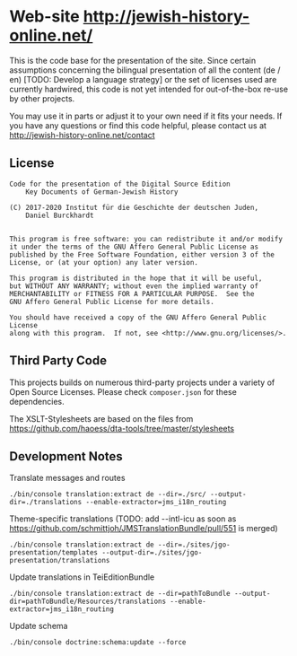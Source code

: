 Web-site http://jewish-history-online.net/
==========================================

This is the code base for the presentation of the site. Since certain
assumptions concerning the bilingual presentation of all the content (de / en)
[TODO: Develop a language strategy] or the set of licenses used are currently hardwired,
this code is not yet intended for out-of-the-box re-use by other projects.

You may use it in parts or adjust it to your own need if it fits your needs.
If you have any questions or find this code helpful, please contact us at
    http://jewish-history-online.net/contact


License
-------
    Code for the presentation of the Digital Source Edition
        Key Documents of German-Jewish History

    (C) 2017-2020 Institut für die Geschichte der deutschen Juden,
        Daniel Burckhardt


    This program is free software: you can redistribute it and/or modify
    it under the terms of the GNU Affero General Public License as
    published by the Free Software Foundation, either version 3 of the
    License, or (at your option) any later version.

    This program is distributed in the hope that it will be useful,
    but WITHOUT ANY WARRANTY; without even the implied warranty of
    MERCHANTABILITY or FITNESS FOR A PARTICULAR PURPOSE.  See the
    GNU Affero General Public License for more details.

    You should have received a copy of the GNU Affero General Public License
    along with this program.  If not, see <http://www.gnu.org/licenses/>.

Third Party Code
----------------
This projects builds on numerous third-party projects under a variety of
Open Source Licenses. Please check `composer.json` for these dependencies.

The XSLT-Stylesheets are based on the files from
    https://github.com/haoess/dta-tools/tree/master/stylesheets

Development Notes
-----------------
Translate messages and routes

    ./bin/console translation:extract de --dir=./src/ --output-dir=./translations --enable-extractor=jms_i18n_routing

Theme-specific translations (TODO: add --intl-icu as soon as https://github.com/schmittjoh/JMSTranslationBundle/pull/551 is merged)

    ./bin/console translation:extract de --dir=./sites/jgo-presentation/templates --output-dir=./sites/jgo-presentation/translations

Update translations in TeiEditionBundle

    ./bin/console translation:extract de --dir=pathToBundle --output-dir=pathToBundle/Resources/translations --enable-extractor=jms_i18n_routing

Update schema

    ./bin/console doctrine:schema:update --force
